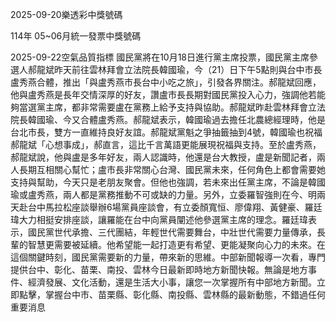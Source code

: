 
2025-09-20樂透彩中獎號碼

                                
114年 05~06月統一發票中獎號碼
                             
2025-09-22空氣品質指標
                              國民黨將在10月18日進行黨主席投票，國民黨主席參選人郝龍斌昨天前往雲林拜會立法院長韓國瑜，今（21）日下午5點則與台中市長盧秀燕合體，推出「與盧秀燕市長台中小吃之旅」，引發各界關注。郝龍斌回應，他與盧秀燕是長年交情深厚的好友，讚盧市長長期對國民黨投入心力，強調他若能夠當選黨主席，都非常需要盧在黨務上給予支持與協助。郝龍斌昨赴雲林拜會立法院長韓國瑜、今又合體盧秀燕。郝龍斌表示，韓國瑜過去擔任北農總經理時，他是台北市長，雙方一直維持良好友誼。郝龍斌黨魁之爭抽籤抽到4號，韓國瑜也祝福郝龍斌「心想事成」，郝直言，這比千言萬語更能展現祝福與支持。至於盧秀燕，郝龍斌說，他與盧是多年好友，兩人認識時，他還是台大教授，盧是新聞記者，兩人長期互相關心幫忙；盧市長非常關心台灣、國民黨未來，任何角色上都會需要她支持與幫助，今天只是老朋友聚會。但他也強調，若未來出任黨主席，不論是韓國瑜或盧秀燕，兩人都是黨務推動不可或缺的力量。另外，立委羅智強則在今、明兩天赴台中馬拉松座談舉辦6場黨員座談會，有立委顏寬恒、廖偉翔、黃健豪、羅廷瑋大力相挺安排座談，讓羅能在台中向黨員闡述他參選黨主席的理念。羅廷瑋表示，國民黨世代承擔、三代團結，年輕世代需要舞台，中壯世代需要力量傳承，長輩的智慧更需要被延續。他希望能一起打造更有希望、更能凝聚向心力的未來。在這個關鍵時刻，國民黨需要新的力量，帶來新的思維。中部新聞報導一次看，專門提供台中、彰化、苗栗、南投、雲林今日最新即時地方新聞快報。無論是地方事件、經濟發展、文化活動，還是生活大小事，讓您一次掌握所有中部地方新聞。立即點擊，掌握台中市、苗栗縣、彰化縣、南投縣、雲林縣的最新動態，不錯過任何重要消息